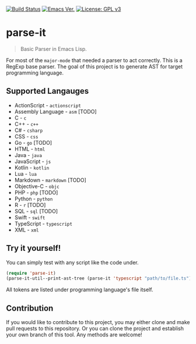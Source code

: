 [![Build Status](https://travis-ci.com/jcs090218/parse-it.svg?branch=master)](https://travis-ci.com/jcs090218/parse-it)
[![Emacs Ver.](https://img.shields.io/badge/Emacs-25.1+-blue.svg)](https://www.gnu.org/software/emacs/)
[![License: GPL v3](https://img.shields.io/badge/License-GPL%20v3-blue.svg)](https://www.gnu.org/licenses/gpl-3.0)


# parse-it
> Basic Parser in Emacs Lisp.

For most of the `major-mode` that needed a parser to act correctly. This is
a RegExp base parser. The goal of this project is to generate AST for
target programming language.


## Supported Langauges

* ActionScript - `actionscript`
* Assembly Language - `asm`  [TODO]
* C - `c`
* C++ - `c++`
* C# - `csharp`
* CSS - `css`
* Go - `go`  [TODO]
* HTML - `html`
* Java - `java`
* JavaScript - `js`
* Kotlin - `kotlin`
* Lua - `lua`
* Markdown - `markdown`  [TODO]
* Objective-C - `objc`
* PHP - `php`  [TODO]
* Python - `python`
* R - `r`  [TODO]
* SQL - `sql`  [TODO]
* Swift - `swift`
* TypeScript - `typescript`
* XML - `xml`


## Try it yourself!

You can simply test with any script like the code under.

```el
(require 'parse-it)
(parse-it-util--print-ast-tree (parse-it 'typescript "path/to/file.ts"))
```

All tokens are listed under programming language's file itself.


## Contribution

If you would like to contribute to this project, you may either
clone and make pull requests to this repository. Or you can
clone the project and establish your own branch of this tool.
Any methods are welcome!
